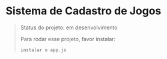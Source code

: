 # Sistema de Cadastro de Jogos

> Status do projeto: em desenvolvimento
>
> Para rodar esse projeto, favor instalar:
>
>```
> instalar o app.js
> ````
